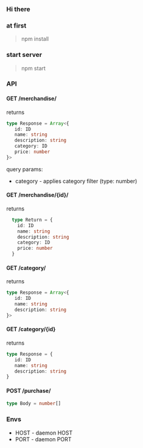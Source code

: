 ### Hi there

### at first 
> npm install

### start server 
> npm start

### API
#### GET /merchandise/ 
 returns
 ```typescript
 type Response = Array<{
    id: ID
    name: string
    description: string
    category: ID
    price: number
 }>
 ```
query params:
 - category - applies category filter (type: number)
   
#### GET /merchandise/{id}/
  returns
  ```typescript
    type Return = {
      id: ID
      name: string
      description: string
      category: ID
      price: number
    }
  ```

#### GET /category/ 
 returns
 ```typescript
 type Response = Array<{
    id: ID
    name: string
    description: string
 }>
```

#### GET /category/{id}
 returns
 ```typescript
 type Response = {
    id: ID
    name: string
    description: string
 }
```

#### POST /purchase/
```typescript
type Body = number[]
```

### Envs
 - HOST - daemon HOST
 - PORT - daemon PORT